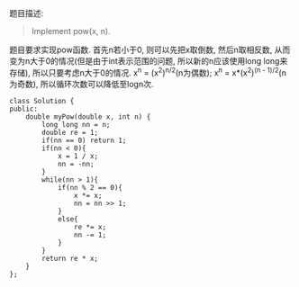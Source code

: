 题目描述:

> Implement pow(x, n).

题目要求实现pow函数. 首先n若小于0, 则可以先把x取倒数, 然后n取相反数, 从而变为n大于0的情况(但是由于int表示范围的问题, 所以新的n应该使用long long来存储), 所以只要考虑n大于0的情况. x<sup>n</sup> = (x<sup>2</sup>)<sup>n/2</sup>(n为偶数); x<sup>n</sup> = x*(x<sup>2</sup>)<sup>(n - 1)/2</sup>(n为奇数), 所以循环次数可以降低至logn次.

    class Solution {
    public:
        double myPow(double x, int n) {
            long long nn = n;
            double re = 1;
            if(nn == 0) return 1;
            if(nn < 0){
                x = 1 / x;
                nn = -nn;
            }
            while(nn > 1){
                if(nn % 2 == 0){
                    x *= x;
                    nn = nn >> 1;
                }
                else{
                    re *= x;
                    nn -= 1;
                }
            }
            return re * x;
        }
    };